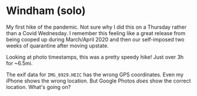 # Windham (solo)

My first hike of the pandemic. Not sure why I did this on a Thursday rather than a Covid Wednesday. I remember this feeling like a great release from being cooped up during March/April 2020 and then our self-imposed two weeks of quarantine after moving upstate.

Looking at photo timestamps, this was a pretty speedy hike! Just over 3h for ~6.5mi.

The exif data for `IMG_8929.HEIC` has the wrong GPS coordinates. Even my iPhone shows the wrong location. But Google Photos _does_ show the correct location. What's going on?
